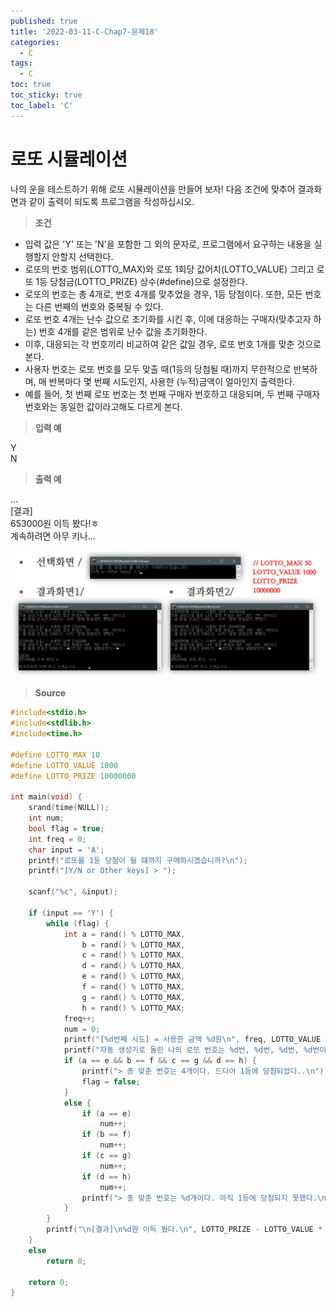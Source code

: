 ```yaml
---
published: true
title: '2022-03-11-C-Chap7-문제18'
categories:
  - C
tags:
  - C
toc: true
toc_sticky: true
toc_label: 'C'
---
```


# 로또 시뮬레이션

나의 운을 테스트하기 위해 로또 시뮬레이션을 만들어 보자! 다음 조건에 맞추어 결과화면과 같이 출력이 되도록 프로그램을 작성하십시오.

> **조건**

- 입력 값은 'Y' 또는 'N'을 포함한 그 외의 문자로, 프로그램에서 요구하는 내용을 실행할지 안할지 선택한다.
- 로또의 번호 범위(LOTTO_MAX)와 로또 1회당 값어치(LOTTO_VALUE) 그리고 로또 1등 당첨금(LOTTO_PRIZE) 상수(#define)으로 설정한다.
- 로또의 번호는 총 4개로, 번호 4개를 맞추었을 경우, 1등 당첨이다. 또한, 모든 번호는 다른 번째의 번호와 중복될 수 있다.
- 로또 번호 4개는 난수 값으로 초기화를 시킨 후, 이에 대응하는 구매자(맞추고자 하는) 번호 4개를 같은 범위로 난수 값을 초기화한다.
- 이후, 대응되는 각 번호끼리 비교하여 같은 값일 경우, 로또 번호 1개를 맞춘 것으로 본다.
- 사용자 번호는 로또 번호를 모두 맞출 때(1등의 당첨될 때)까지 무한적으로 반복하며, 매 반복마다 몇 번째 시도인지, 사용한 (누적)금액이 얼마인지 출력한다.
- 예를 들어, 첫 번째 로또 번호는 첫 번째 구매자 번호하고 대응되며, 두 번째 구매자 번호와는 동일한 값이라고해도 다르게 본다.

> **입력 예**

Y  
N

> **출력 예**

...  
[결과]  
653000원 이득 봤다!ㅎ  
계속하려면 아무 키나...

![image](https://github.com/222SeungHyun/222SeungHyun.github.io/blob/master/_images/%EA%B8%B0%EC%B4%88%ED%94%84%EB%A1%9C%EA%B7%B8%EB%9E%98%EB%B0%8D%207%EC%9E%A5%20%EC%8B%A4%EC%8A%B5-%EB%AC%B8%EC%A0%9C18.png?raw=true)

> **Source**

```C
#include<stdio.h>
#include<stdlib.h>
#include<time.h>

#define LOTTO_MAX 10
#define LOTTO_VALUE 1000
#define LOTTO_PRIZE 10000000

int main(void) {
	srand(time(NULL));
	int num;
	bool flag = true;
	int freq = 0;
	char input = 'A';
	printf("로또를 1등 당첨이 될 떄까지 구매하시겠습니까?\n");
	printf("[Y/N or Other keys] > ");

	scanf("%c", &input);

	if (input == 'Y') {
		while (flag) {
			int a = rand() % LOTTO_MAX,
				b = rand() % LOTTO_MAX,
				c = rand() % LOTTO_MAX,
				d = rand() % LOTTO_MAX,
				e = rand() % LOTTO_MAX,
				f = rand() % LOTTO_MAX,
				g = rand() % LOTTO_MAX,
				h = rand() % LOTTO_MAX;
			freq++;
			num = 0;
			printf("[%d번째 시도] = 사용한 금액 %d원\n", freq, LOTTO_VALUE * freq);
			printf("자동 생성기로 돌린 나의 로또 번호는 %d번, %d번, %d번, %d번이다.\n", a, b, c, d);
			if (a == e && b == f && c == g && d == h) {
				printf("> 총 맞춘 번호는 4개이다. 드디어 1등에 당첨되었다..\n");
				flag = false;
			}
			else {
				if (a == e)
					num++;
				if (b == f)
					num++;
				if (c == g)
					num++;
				if (d == h)
					num++;
				printf("> 총 맞춘 번호는 %d개이다. 아직 1등에 당첨되지 못했다.\n", num);
			}
		}
		printf("\n[결과]\n%d원 이득 봤다.\n", LOTTO_PRIZE - LOTTO_VALUE * freq);
	}
	else
		return 0;

	return 0;
}
```
